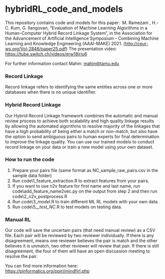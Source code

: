 # hybridRL_code_and_models
This repository contains code and models for this paper:  
M. Ramezani , H.-C. Kum, G. Ilangovan, “Evaluation of Machine Learning Algorithms in a Human-Computer Hybrid Record Linkage System”, in the Association for the Advancement of Artificial Intelligence Symposium - Combining Machine Learning and Knowledge Engineering (AAAI-MAKE) 2021. (http://ceur-ws.org/Vol-2846/paper25.pdf)
The presentation video: https://tube.switch.ch/videos/erw18iriu6

For further information contact Mahin: mahin@tamu.edu



### Record Linkage
Record linkage refers to identifying the same entities across one or more databases when there is no unique identifier.

### Hybrid Record Linkage
Our Hybrid Record Linkage framework combines the automatic and manual review process to achieve both scalability and high quality linkage results by allowing the automated algorithms to resolve majority of the linkages that have a high probability of being either a match or non-match, but also have the option to send ambiguous pairs to human experts for final determination to improve the linkage quality.
You can use our trained models to conduct record linkage on your data or train a new model using your own dataset.

### How to run the code
 1. Prepare your pairs file (same format as NC_sample_raw_pairs.csv in the sample data folder)
 2. Run code\1_feature_extraction.R to extract features from your pairs. 
 3. If you want to use n2v feature for first name and last name, run code\add_feature_name2vec.py on the output from step 2 and then run code\2_n2v_postprocess.R 
 4. Run code\3_*_model_*.R to train different ML RL models with your own data.
 6. Run code\5_*_test_NC*.R to test models on testing data.

### Manual RL
Our code will save the uncertain pairs (that need manual review) as a CSV file. Each pair will be reviewed by two reviewer individually. If there is any disagreement, means one reviewer believes the pair is match and the other believes it is unmatch, two other reviewer will review that pair. If there is still disagreement, the four of them will have an open discussion meeting to resolve the pair. 


You can find more information here: https://pinformatics.org/ppirl/mindfirl.php
